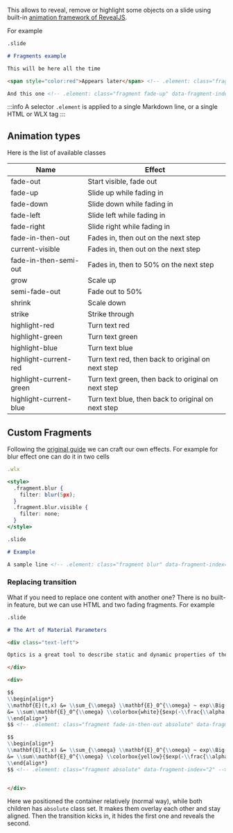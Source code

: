 This allows to reveal, remove or highlight some objects on a slide using built-in [animation framework of RevealJS](https://revealjs.com/fragments/).

For example

```md
.slide

# Fragments example

This will be here all the time

<span style="color:red">Appears later</span> <!-- .element: class="fragment" data-fragment-index="1" -->

And this one <!-- .element: class="fragment fade-up" data-fragment-index="2" -->
```

:::info
A selector `.element` is applied to a single Markdown line, or a single HTML or WLX tag
:::

## Animation types
Here is the list of available classes

|Name|Effect|
|---|---|
|fade-out|Start visible, fade out|
|fade-up|Slide up while fading in|
|fade-down|Slide down while fading in|
|fade-left|Slide left while fading in|
|fade-right|Slide right while fading in|
|fade-in-then-out|Fades in, then out on the next step|
|current-visible|Fades in, then out on the next step|
|fade-in-then-semi-out|Fades in, then to 50% on the next step|
|grow|Scale up|
|semi-fade-out|Fade out to 50%|
|shrink|Scale down|
|strike|Strike through|
|highlight-red|Turn text red|
|highlight-green|Turn text green|
|highlight-blue|Turn text blue|
|highlight-current-red|Turn text red, then back to original on next step|
|highlight-current-green|Turn text green, then back to original on next step|
|highlight-current-blue|Turn text blue, then back to original on next step|


## Custom Fragments
Following the [original guide](https://revealjs.com/fragments/) we can craft our own effects. For example for blur effect one can do it in two cells

```jsx title="cell 1"
.wlx

<style>
  .fragment.blur {
    filter: blur(5px);
  }
  .fragment.blur.visible {
    filter: none;
  }
</style>
```

```md title="cell 2"
.slide

# Example

A sample line <!-- .element: class="fragment blur" data-fragment-index="1" -->
```


### Replacing transition
What if you need to replace one content with another one? There is no built-in feature, but we can use HTML and two fading fragments. For example

```markdown
.slide

# The Art of Material Parameters

<div class="text-left">

Optics is a great tool to describe static and dynamic properties of the medium such as $\\sigma$ (or $\\alpha$), $n$ and their derivatives

</div>

<div>

$$
\\begin{align*}
\\mathbf{E}(t,x) &= \\sum_{\\omega} \\mathbf{E}_0^{\\omega} ~ exp\\Big( i\\omega t - \\frac{i\\hat{n}(\\omega) \\omega x}{c}\\Big) \\\\
&= \\sum\\mathbf{E}_0^{\\omega} \\colorbox{white}{$exp(-\\frac{\\alpha x}{2})$} ~exp\\Big(i\\omega t - \\frac{i n \\omega x}{c}\\Big)
\\end{align*}
$$ <!-- .element: class="fragment fade-in-then-out absolute" data-fragment-index="1" -->

$$
\\begin{align*}
\\mathbf{E}(t,x) &= \\sum_{\\omega} \\mathbf{E}_0^{\\omega} ~ exp\\Big( i\\omega t - \\frac{i\\hat{n}(\\omega) \\omega x}{c}\\Big) \\\\
&= \\sum\\mathbf{E}_0^{\\omega} \\colorbox{yellow}{$exp(-\\frac{\\alpha x}{2})$} ~exp\\Big(i\\omega t - \\frac{i n \\omega x}{c}\\Big)
\\end{align*}
$$ <!-- .element: class="fragment absolute" data-fragment-index="2" -->


</div>
```

Here we positioned the container relatively (normal way), while both children has `absolute` class set. It makes them overlay each other and stay aligned. Then the transition kicks in, it hides the first one and reveals the second.